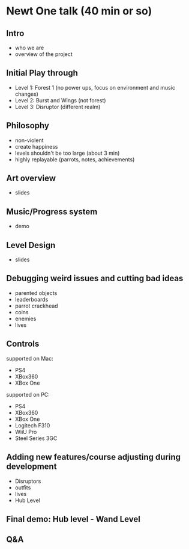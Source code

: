 Newt One talk (40 min or so)
============================

Intro 
-----
* who we are
* overview of the project

Initial Play through
--------------------
* Level 1: Forest 1 (no power ups, focus on environment and music changes)
* Level 2: Burst and Wings (not forest)
* Level 3: Disruptor (different realm)

Philosophy
----------
* non-violent
* create happiness
* levels shouldn't be too large (about 3 min)
* highly replayable (parrots, notes, achievements)

Art overview
------------
* slides

Music/Progress system
---------------------
* demo

Level Design
------------
* slides

Debugging weird issues and cutting bad ideas
--------------------------------------------
* parented objects
* leaderboards
* parrot crackhead
* coins
* enemies
* lives

Controls
--------
supported on Mac:
* PS4
* XBox360
* XBox One

supported on PC:
* PS4
* XBox360
* XBox One
* Logitech F310
* WiiU Pro 
* Steel Series 3GC

Adding new features/course adjusting during development
-------------------------------------------------------
* Disruptors
* outfits
* lives
* Hub Level

Final demo: Hub level - Wand Level
----------------------------------

Q&A
---
